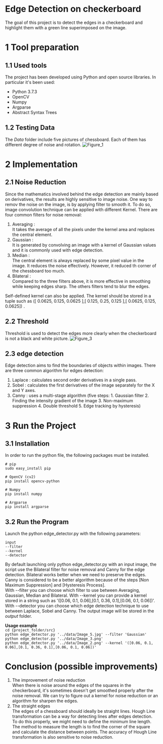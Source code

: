 # Edge Detection on checkerboard
The goal of this project is to detect the edges in a checkerboard and highlight them with a green line superimposed on the image.
# 1 Tool preparation
## 1.1 Used tools
The project has been developed using Python and open source libraries. In particular it's been used:
* Python 3.7.3
* OpenCV 
* Numpy 
* Argparse 
* Abstract Syntax Trees

## 1.2 Testing Data
The *Data* folder include five pictures of chessboard. Each of them has different degree of noise and rotation.
![Figure_1](https://user-images.githubusercontent.com/38732983/72232658-cf88d480-35c2-11ea-9857-ba8e749ada43.png)

# 2 Implementation 
## 2.1 Noise Reduction
Since the mathematics involved behind the edge detection are mainly based on derivatives, the results are highly sensitive to image noise. One way to remov the noise on the image, is by applying filter to smooth it. To do so, image convolution technique can be applied with different Kernel. 
There are four common filters for noise removal:
1. Averaging :  
It takes the average of all the pixels under the kernel area and replaces the central element. 
2. Gaussian :  
It is  generated by convolving an image with a kernel of Gaussian values and it is commonly used with edge detection. 
3. Median :  
The central element is always replaced by some pixel value in the image. It reduces the noise effectively. However, it reduced th corner of the chessboard too much.
4. Bilateral :  
Compared to the three filters above, it is more effective in smoothing while keeping edges sharp. The others filters tend to blur the edges.

Self-defined kernel can also be applied. The kernel should be stored in a tuple such as ([ 0.0625, 0.125, 0.0625 ],[ 0.125, 0.25, 0.125 ],[ 0.0625, 0.125, 0.0625]) . 

## 2.2 Threshold
Threshold is used to detect the edges more clearly when the checkerboard is not a black and white picture. 
![Figure_3](https://user-images.githubusercontent.com/38732983/72281338-9c822780-363a-11ea-839d-9afd91e1fdc3.png)
## 2.3 edge detection
Edge detection aims to find the boundaries of objects within images.
There are three common algorithm for edges detection:
1. Laplace : calculates second order derivatives in a single pass. 
2. Sobel : calculates the first derivatives of the image separately for the X and Y axes.
3. Canny : uses a multi-stage algorithm (five steps: 	1. Gaussian filter  2. Finding the intensity gradient of the image  3. Non-maximum suppression  4. Double threshold  5. Edge tracking by hysteresis)

# 3 Run the Project
## 3.1 Installation
In order to run the python file, the following packages must be installed.
```
# pip 
sudo easy_install pip
   
# OpenCV (cv2)
pip install opencv-python

# Numpy
pip install numpy

# Argparse 
pip install argparse
```
## 3.2 Run the Program
Launch the python edge_detector.py with the following parameters:
```
input 
--filter
--kernel
--detector
```
By default launching only python edge_detector.py with an input image, the script use the Bilateral filter for noise removal and Canny for the edge detection. Bilateral works better when we need to preserve the edges. Canny is considered to be a better algorithm because of the steps [Non Maximum Suppression] and [Hysteresis Process].  
With --filter you can choose which filter to use between Averaging, Gaussian, Median and Bilateral. With --kernel you can provide a kernel stored in a string such as '([0.06, 0.1, 0.06],[0.1, 0.36, 0.1],[0.06, 0.1, 0.06])'. With --detector you can choose which edge detection technique to use between Laplace, Sobel and Canny.
The output image will be stored in the *output* folder.

**Usage example**   
`cd {project_folder/src}`  
`python edge_detector.py '../data/Image_5.jpg' --filter 'Gaussian'`  
`python edge_detector.py '../data/Image_3.png'`  
`python edge_detector.py '../data/Image_2.png' --kernel '([0.06, 0.1, 0.06],[0.1, 0.36, 0.1],[0.06, 0.1, 0.06])'`

# Conclusion (possible improvements)
1. The improvement of noise reduction  
When there is noise around the edges of the squares in the checkerboard, it's sometimes doesn't get smoothed properly after the noise removal. We can try to figure out a kernel for noise reduction or an algorithm for sharpen the edges.
2. The straight edges  
The edges of a chessboard should ideally be straight lines. Hough Line transformation can be a way for detecting lines after edges detection. To do this properly, we might need to define the minimum line length. The method to measure the length is to find the corner of the square and calculate the distance between points. The accuracy of Hough Line transformation is also sensitive to noise reduction.






